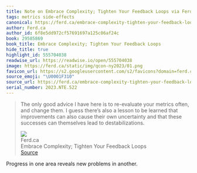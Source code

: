 ```yaml
---
title: Note on Embrace Complexity; Tighten Your Feedback Loops via Ferd.ca
tags: metrics side-effects
canonical: https://ferd.ca/embrace-complexity-tighten-your-feedback-loops.html
author: Ferd.ca
author_id: 6f8e5dd972cf57691697a125c06af24c
book: 29585869
book_title: Embrace Complexity; Tighten Your Feedback Loops
hide_title: true
highlight_id: 555704038
readwise_url: https://readwise.io/open/555704038
image: https://ferd.ca/static/img/qcon-ny2023/01.png
favicon_url: https://s2.googleusercontent.com/s2/favicons?domain=ferd.ca
source_emoji: "\U0001F310"
source_url: https://ferd.ca/embrace-complexity-tighten-your-feedback-loops.html#:~:text=The%20only%20good,lead%20to%20destabilizations.
serial_number: 2023.NTE.522
---
```

> The only good advice I have here is to re-evaluate your metrics often, and change them. I guess there’s also a lesson to be learned that improvements can also cause their own uncertainty and that these successes can themselves lead to destabilizations.
> <div class="quoteback-footer"><div class="quoteback-avatar"><img class="mini-favicon" src="https://s2.googleusercontent.com/s2/favicons?domain=ferd.ca"></div><div class="quoteback-metadata"><div class="metadata-inner"><span style="display:none">FROM:</span><div aria-label="Ferd.ca" class="quoteback-author"> Ferd.ca</div><div aria-label="Embrace Complexity; Tighten Your Feedback Loops" class="quoteback-title"> Embrace Complexity; Tighten Your Feedback Loops</div></div></div><div class="quoteback-backlink"><a target="_blank" aria-label="go to the full text of this quotation" rel="noopener" href="https://ferd.ca/embrace-complexity-tighten-your-feedback-loops.html#:~:text=The%20only%20good,lead%20to%20destabilizations." class="quoteback-arrow"> Source</a></div></div>

Progress in one area reveals new problems in another.